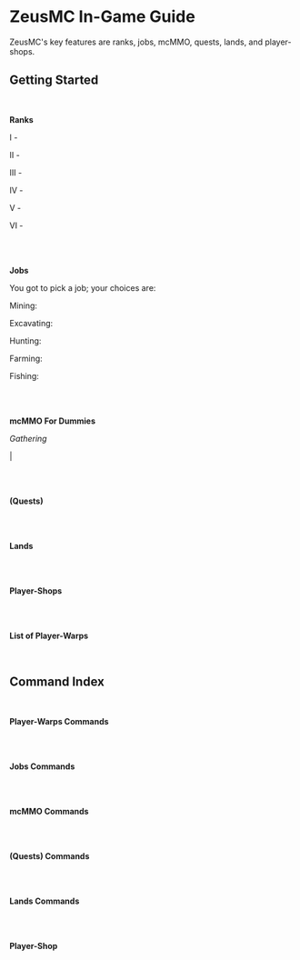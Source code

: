 # ZeusMC In-Game Guide

   ZeusMC's key features are ranks, jobs, mcMMO, quests, lands, and player-shops. 

## Getting Started

<br>

**Ranks**

I -

II -

III -

IV -

V -

VI -

</br>
<br>

**Jobs**

You got to pick a job; your choices are:

Mining:

Excavating:

Hunting:

Farming:

Fishing:

</br>
<br>

**mcMMO For Dummies**

*Gathering*

| 

</br>
<br>

**(Quests)**

</br>
<br>

**Lands**

</br>
<br>

**Player-Shops**

</br>
<br>

**List of Player-Warps**

</br>

## Command Index

<br>

**Player-Warps Commands**

</br>
<br>

**Jobs Commands**

</br>
<br>

**mcMMO Commands**

</br>
<br>

**(Quests) Commands**

</br>
<br>

**Lands Commands**

</br>
<br>

**Player-Shop**

</br>
<!--stackedit_data:
eyJoaXN0b3J5IjpbLTExNDMwNDg5NzAsMTI0ODM5NDk0NywyOT
kwMzU2ODksNTU1MjE5OTI2XX0=
-->